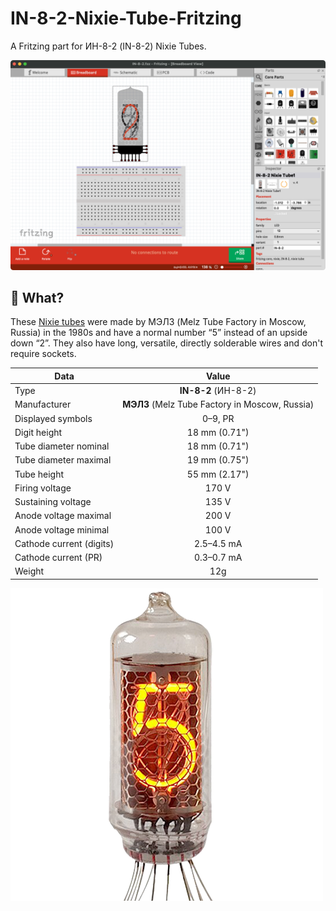 # IN-8-2-Nixie-Tube-Fritzing

A Fritzing part for ИН-8-2 (IN-8-2) Nixie Tubes.

![IN-8-2 in Fritzing](img/fritzing.png)

## 🤔 What?

These [Nixie tubes](https://en.wikipedia.org/wiki/Nixie_tube) were made by МЭЛЗ (Melz Tube
Factory in Moscow, Russia) in the 1980s and have a normal number “5” instead of an upside
down “2”. They also have long, versatile, directly solderable wires and don't require sockets.

| Data                     | Value                                          |
| ------------------------ |:----------------------------------------------:|
| Type                     | **IN-8-2** (ИН-8-2)                            |
| Manufacturer             | **МЭЛЗ** (Melz Tube Factory in Moscow, Russia) |
| Displayed symbols        | 0–9, PR                                        |
| Digit height             | 18 mm (0.71")                                  |
| Tube diameter nominal    | 18 mm (0.71")                                  |
| Tube diameter maximal    | 19 mm (0.75")                                  |
| Tube height              | 55 mm (2.17")                                  |
| Firing voltage           | 170 V                                          |
| Sustaining voltage       | 135 V                                          |
| Anode voltage maximal    | 200 V                                          |
| Anode voltage minimal    | 100 V                                          |
| Cathode current (digits) | 2.5–4.5 mA                                     |
| Cathode current (PR)     | 0.3–0.7 mA                                     |
| Weight                   | 12g                                            |

![IN-8-2 Tube](img/tube.png)
